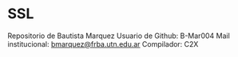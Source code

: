 # SSL

Repositorio de Bautista Marquez 
Usuario de Github: B-Mar004 
Mail institucional: bmarquez@frba.utn.edu.ar 
Compilador: C2X
